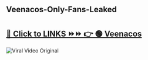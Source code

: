 
 ## Veenacos-Only-Fans-Leaked

# <h2><a href="https://clipsfans.com/Veenacos&ref=git">🔗 Click to LINKS ⏩⏩ 👉 🟢 Veenacos </a></h2>

<a href="https://clipsfans.com/Veenacos&ref=git" rel="nofollow" data-target="animated-image.originalLink"><img src="https://i.ibb.co.com/xMMVF88/686577567.gif" alt="Viral Video Original" style="max-width: 100%; display: inline-block;" data-target="animated-image.originalImage"></a>
